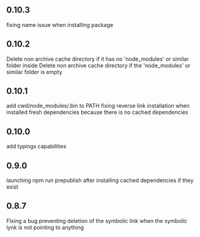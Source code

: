 0.10.3
-----
fixing name issue when installing package

0.10.2
-----
Delete non archive cache directory if it has no 'node_modules' or similar folder inside
Delete non archive cache directory if the 'node_modules' or similar folder is empty

0.10.1
-----
add cwd/node_modules/.bin to PATH
fixing reverse link installation when installed fresh dependencies because there is no cached dependencies

0.10.0
-----
add typings capabilities

0.9.0
-----
launching npm run prepublish after installing cached dependencies if they exist

0.8.7
-----
FIxing a bug preventing deletion of the symbolic link when the symbolic lynk is not pointing to anything
